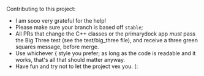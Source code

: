 Contributing to this project:

- I am sooo very grateful for the help!
- Please make sure your branch is based off `stable`;
- All PRs that change the C++ classes or the primarydock app *must* pass the Big Three test (see the test/big_three file), and receive a three green squares message, before merge.
- Use whichever { style you prefer; as long as the code is readable and it works, that's all that should matter anyway.
- Have fun and try not to let the project vex you. (:
